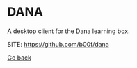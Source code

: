 # DANA
 
 A desktop client for the Dana learning box.
 
 SITE: https://github.com/b00f/dana

 [Go back](https://portable-linux-apps.github.io/apps.html)
